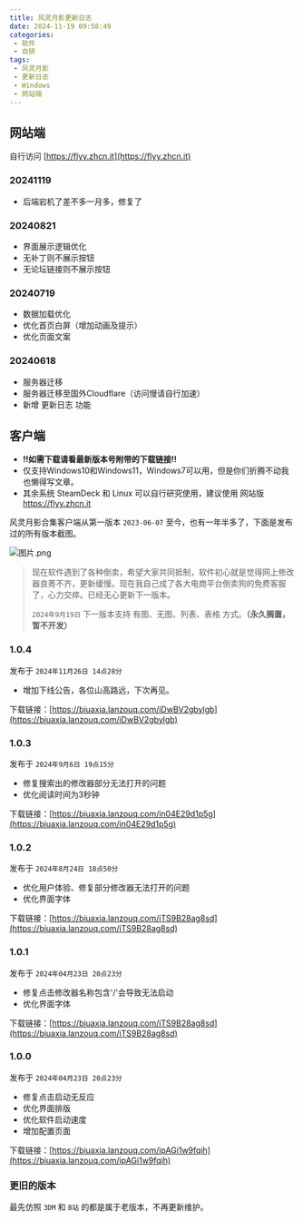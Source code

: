 ```yaml
---
title: 风灵月影更新日志
date: 2024-11-19 09:58:49
categories: 
 - 软件
 - 自研
tags:
 - 风灵月影
 - 更新日志
 - Windows
 - 网站端
---
```


## 网站端

自行访问 [https://flyy.zhcn.it](https://flyy.zhcn.it)

### 20241119

 - 后端宕机了差不多一月多，修复了

### 20240821

 - 界面展示逻辑优化
 - 无补丁则不展示按钮
 - 无论坛链接则不展示按钮

### 20240719

 - 数据加载优化
 - 优化首页白屏（增加动画及提示）
 - 优化页面文案

### 20240618

 - 服务器迁移
 - 服务器迁移至国外Cloudflare（访问慢请自行加速）
 - 新增 更新日志 功能

## 客户端

- **!!如需下载请看最新版本号附带的下载链接!!**
- 仅支持Windows10和Windows11，Windows7可以用，但是你们折腾不动我也懒得写文章。
- 其余系统 SteamDeck 和 Linux 可以自行研究使用，建议使用 网站版 https://flyy.zhcn.it

风灵月影合集客户端从第一版本 `2023-06-07` 至今，也有一年半多了，下面是发布过的所有版本截图。

![图片.png](https://b3logfile.com/file/2024/11/图片-SBg7SRE.png)

> 现在软件遇到了各种倒卖，希望大家共同抵制，软件初心就是觉得网上修改器良莠不齐，更新缓慢。现在我自己成了各大电商平台倒卖狗的免费客服了，心力交瘁。已经无心更新下一版本。
>
> `2024年9月19日` 下一版本支持 有图、无图、列表、表格 方式。**（永久搁置，暂不开发）**

### 1.0.4

发布于 `2024年11月26日 14点28分`

 - 增加下线公告，各位山高路远，下次再见。

下载链接：[https://biuaxia.lanzouq.com/iDwBV2gbylgb](https://biuaxia.lanzouq.com/iDwBV2gbylgb)

### 1.0.3

发布于 `2024年9月6日 19点15分`

 - 修复搜索出的修改器部分无法打开的问题
 - 优化阅读时间为3秒钟

下载链接：[https://biuaxia.lanzouq.com/in04E29d1p5g](https://biuaxia.lanzouq.com/in04E29d1p5g)

### 1.0.2

发布于 `2024年8月24日 18点50分`

 - 优化用户体验、修复部分修改器无法打开的问题
 - 优化界面字体

下载链接：[https://biuaxia.lanzouq.com/iTS9B28ag8sd](https://biuaxia.lanzouq.com/iTS9B28ag8sd)

### 1.0.1

发布于 `2024年04月23日 20点23分`

 - 修复点击修改器名称包含'/'会导致无法启动
 - 优化界面字体

下载链接：[https://biuaxia.lanzouq.com/iTS9B28ag8sd](https://biuaxia.lanzouq.com/iTS9B28ag8sd)

### 1.0.0

发布于 `2024年04月23日 20点23分`

 - 修复点击启动无反应
 - 优化界面排版
 - 优化软件启动速度
 - 增加配置页面

下载链接：[https://biuaxia.lanzouq.com/ipAGi1w9fqih](https://biuaxia.lanzouq.com/ipAGi1w9fqih)

### 更旧的版本

最先仿照 `3DM` 和 `B站` 的都是属于老版本，不再更新维护。